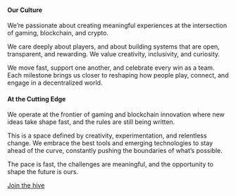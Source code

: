 <div class="area culture">
    <div class="culture-img-top"></div>
    <div class="wrapper">
        <div class="container animate-rise">
            <h4>Our Culture</h4>
            <p>We’re passionate about creating meaningful experiences at the intersection of gaming, blockchain, and crypto.</p>
            <p>We care deeply about players, and about building systems that are open, transparent, and rewarding. We value creativity, inclusivity, and curiosity.</p>
            <p>We move fast, support one another, and celebrate every win as a team. Each milestone brings us closer to reshaping how people play, connect, and engage in a decentralized world.</p>
        </div>
        <div class="container animate-rise">
            <h4>At the Cutting Edge</h4>
            <p>We operate at the frontier of gaming and blockchain innovation where new ideas take shape fast, and the rules are still being written.</p>
            <p>This is a space defined by creativity, experimentation, and relentless change. We embrace the best tools and emerging technologies to stay ahead of the curve, constantly pushing the boundaries of what’s possible.</p>
            <p>The pace is fast, the challenges are meaningful, and the opportunity to shape the future is ours.</p>
        </div>
        <a href="/#cta" class="button animate-rise">Join the hive</a>
    </div>
    <div class="culture-img"></div>
</div>